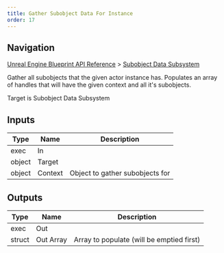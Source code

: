 ```yaml
---
title: Gather Subobject Data For Instance
order: 17
---
```

## Navigation

[Unreal Engine Blueprint API Reference](https://dev.epicgames.com/documentation/en-us/unreal-engine/BlueprintAPI) > [Subobject Data Subsystem](https://dev.epicgames.com/documentation/en-us/unreal-engine/BlueprintAPI/SubobjectDataSubsystem)

Gather all subobjects that the given actor instance has. Populates an array of
handles that will have the given context and all it's subobjects.

Target is Subobject Data Subsystem

## Inputs

| Type | Name | Description |
| --- | --- | --- |
| exec | In |  |
| object | Target |  |
| object | Context | Object to gather subobjects for |

## Outputs

| Type | Name | Description |
| --- | --- | --- |
| exec | Out |  |
| struct | Out Array | Array to populate (will be emptied first) |
